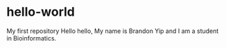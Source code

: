 # hello-world
My first repository
Hello hello,
My name is Brandon Yip and I am a student in Bioinformatics.
